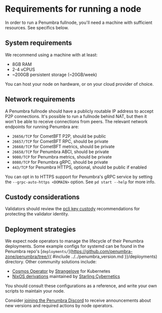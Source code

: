 # Requirements for running a node

In order to run a Penumbra fullnode, you'll need a machine
with sufficient resources. See specifics below.

## System requirements

We recommend using a machine with at least:

* 8GB RAM
* 2-4 vCPUS
* ~200GB persistent storage (~20GB/week)

You can host your node on hardware, or on your cloud provider of choice.

## Network requirements

A Penumbra fullnode should have a publicly routable IP address
to accept P2P connections. It's possible to run a fullnode behind NAT,
but then it won't be able to receive connections from peers.
The relevant network endpoints for running Penumbra are:

* `26656/TCP` for CometBFT P2P, should be public
* `26657/TCP` for CometBFT RPC, should be private
* `26660/TCP` for CometBFT metrics, should be private
* `26658/TCP` for Penumbra ABCI, should be private
* `9000/TCP` for Penumbra metrics, should be private
* `8080/TCP` for Penumbra gRPC, should be private
* `443/TCP` for Penumbra HTTPS, optional, should be public if enabled

You can opt in to HTTPS support for Penumbra's gRPC service by setting
the `--grpc-auto-https <DOMAIN>` option. See `pd start --help` for more info.

## Custody considerations

Validators should review the [pcli key custody](../../pcli/wallet.md#validator-custody) recommendations
for protecting the validator identity.

## Deployment strategies

We expect node operators to manage the lifecycle of their Penumbra deployments.
Some example configs for systemd can be found in the Penumbra repo's
[`deployments/`](https://github.com/penumbra-zone/penumbra/tree/{{ #include ../../penumbra_version.md }}/deployments) directory.
Other community solutions include:

* [Cosmos Operator] by [Strangelove] for Kubernetes
* [NixOS derivations](https://github.com/starlingcyber/infra) maintained by [Starling Cybernetics]

You should consult these configurations as a reference, and write your own
scripts to maintain your node.

Consider [joining the Penumbra Discord](../../resources.md#discord) to receive announcements
about new versions and required actions by node operators.

[Cosmos Operator]: https://github.com/strangelove-ventures/cosmos-operator/
[Strangelove]: https://strange.love/
[Starling Cybernetics]: https://starlingcyber.net/
